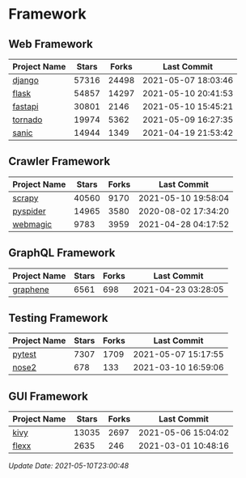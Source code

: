 # Framework

## Web Framework
| Project Name | Stars | Forks | Last Commit |
| ------------ | ----- | ----- | ----------- |
| [django](https://github.com/django/django) | 57316 | 24498 | 2021-05-07 18:03:46 |
| [flask](https://github.com/pallets/flask) | 54857 | 14297 | 2021-05-10 20:41:53 |
| [fastapi](https://github.com/tiangolo/fastapi) | 30801 | 2146 | 2021-05-10 15:45:21 |
| [tornado](https://github.com/tornadoweb/tornado) | 19974 | 5362 | 2021-05-09 16:27:35 |
| [sanic](https://github.com/sanic-org/sanic) | 14944 | 1349 | 2021-04-19 21:53:42 |

## Crawler Framework
| Project Name | Stars | Forks | Last Commit |
| ------------ | ----- | ----- | ----------- |
| [scrapy](https://github.com/scrapy/scrapy) | 40560 | 9170 | 2021-05-10 19:58:04 |
| [pyspider](https://github.com/binux/pyspider) | 14965 | 3580 | 2020-08-02 17:34:20 |
| [webmagic](https://github.com/code4craft/webmagic) | 9783 | 3959 | 2021-04-28 04:17:52 |

## GraphQL Framework
| Project Name | Stars | Forks | Last Commit |
| ------------ | ----- | ----- | ----------- |
| [graphene](https://github.com/graphql-python/graphene) | 6561 | 698 | 2021-04-23 03:28:05 |

## Testing Framework
| Project Name | Stars | Forks | Last Commit |
| ------------ | ----- | ----- | ----------- |
| [pytest](https://github.com/pytest-dev/pytest) | 7307 | 1709 | 2021-05-07 15:17:55 |
| [nose2](https://github.com/nose-devs/nose2) | 678 | 133 | 2021-03-10 16:59:06 |

## GUI Framework
| Project Name | Stars | Forks | Last Commit |
| ------------ | ----- | ----- | ----------- |
| [kivy](https://github.com/kivy/kivy) | 13035 | 2697 | 2021-05-06 15:04:02 |
| [flexx](https://github.com/flexxui/flexx) | 2635 | 246 | 2021-03-01 10:48:16 |

*Update Date: 2021-05-10T23:00:48*